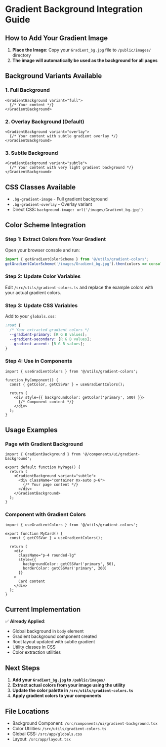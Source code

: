# Gradient Background Integration Guide

## How to Add Your Gradient Image

1. **Place the Image**: Copy your `Gradient_bg.jpg` file to `/public/images/` directory
2. **The image will automatically be used as the background for all pages**

## Background Variants Available

### 1. Full Background
```tsx
<GradientBackground variant="full">
  {/* Your content */}
</GradientBackground>
```

### 2. Overlay Background (Default)
```tsx
<GradientBackground variant="overlay">
  {/* Your content with subtle gradient overlay */}
</GradientBackground>
```

### 3. Subtle Background
```tsx
<GradientBackground variant="subtle">
  {/* Your content with very light gradient background */}
</GradientBackground>
```

## CSS Classes Available

- `.bg-gradient-image` - Full gradient background
- `.bg-gradient-overlay` - Overlay variant
- Direct CSS: `background-image: url('/images/Gradient_bg.jpg')`

## Color Scheme Integration

### Step 1: Extract Colors from Your Gradient
Open your browser console and run:
```javascript
import { getGradientColorScheme } from '@/utils/gradient-colors';
getGradientColorScheme('/images/Gradient_bg.jpg').then(colors => console.log(colors));
```

### Step 2: Update Color Variables
Edit `/src/utils/gradient-colors.ts` and replace the example colors with your actual gradient colors.

### Step 3: Update CSS Variables
Add to your `globals.css`:
```css
:root {
  /* Your extracted gradient colors */
  --gradient-primary: [R G B values];
  --gradient-secondary: [R G B values];
  --gradient-accent: [R G B values];
}
```

### Step 4: Use in Components
```tsx
import { useGradientColors } from '@/utils/gradient-colors';

function MyComponent() {
  const { getColor, getCSSVar } = useGradientColors();
  
  return (
    <div style={{ backgroundColor: getColor('primary', 500) }}>
      {/* Component content */}
    </div>
  );
}
```

## Usage Examples

### Page with Gradient Background
```tsx
import { GradientBackground } from '@/components/ui/gradient-background';

export default function MyPage() {
  return (
    <GradientBackground variant="subtle">
      <div className="container mx-auto p-6">
        {/* Your page content */}
      </div>
    </GradientBackground>
  );
}
```

### Component with Gradient Colors
```tsx
import { useGradientColors } from '@/utils/gradient-colors';

export function MyCard() {
  const { getCSSVar } = useGradientColors();
  
  return (
    <div 
      className="p-4 rounded-lg"
      style={{ 
        backgroundColor: getCSSVar('primary', 50),
        borderColor: getCSSVar('primary', 200)
      }}
    >
      Card content
    </div>
  );
}
```

## Current Implementation

✅ **Already Applied**:
- Global background in `body` element
- Gradient background component created
- Root layout updated with subtle gradient
- Utility classes in CSS
- Color extraction utilities

## Next Steps

1. **Add your `Gradient_bg.jpg` to `/public/images/`**
2. **Extract actual colors from your image using the utility**
3. **Update the color palette in `/src/utils/gradient-colors.ts`**
4. **Apply gradient colors to your components**

## File Locations

- Background Component: `/src/components/ui/gradient-background.tsx`
- Color Utilities: `/src/utils/gradient-colors.ts`
- Global CSS: `/src/app/globals.css`
- Layout: `/src/app/layout.tsx`
